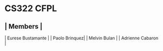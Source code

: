 # CS322 CFPL

| Members |
---------
| Eurese Bustamante |
| Paolo Brinquez|
| Melvin Bulan |
| Adrienne Cabaron |
